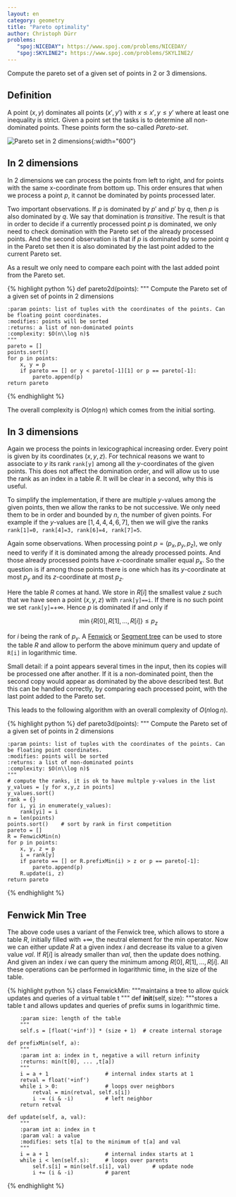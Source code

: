 ```yaml
---
layout: en
category: geometry
title: "Pareto optimality"
author: Christoph Dürr
problems:
   "spoj:NICEDAY": https://www.spoj.com/problems/NICEDAY/
   "spoj:SKYLINE2": https://www.spoj.com/problems/SKYLINE2/
---
```


Compute the pareto set of a given set of points in 2 or 3 dimensions.

## Definition

A point $(x,y)$ dominates all points $(x',y')$ with $x\leq x', y\leq y'$ where at least one inequality is strict. Given a point set the tasks is to determine all non-dominated points. These points form the so-called *Pareto-set*.

![Pareto set in 2 dimensions]({{site.images}}pareto-2d.png){:width="600"}

## In 2 dimensions

In 2 dimensions we can process the points from left to right, and for points with the same x-coordinate from bottom up. This order ensures that when we process a point $p$, it cannot be dominated by points processed later.

Two important observations. If $p$ is dominated by $p'$ and $p'$ by $q$, then $p$ is also dominated by $q$. We say that domination is *transitive*. The result is that in order to decide if a currently processed point $p$ is dominated, we only need to check domination with the Pareto set of the already processed points. And the second observation is that if $p$ is dominated by some point $q$ in the Pareto set then it is also dominated by the last point added to the current Pareto set.

As a result we only need to compare each point with the last added point from the Pareto set.

{% highlight python %}
def pareto2d(points):
    """ Compute the Pareto set of a given set of points in 2 dimensions

    :param points: list of tuples with the coordinates of the points. Can be floating point coordinates.
    :modifies: points will be sorted
    :returns: a list of non-dominated points
    :complexity: $O(n\\log n)$
    """
    pareto = []
    points.sort()
    for p in points:
        x, y = p
        if pareto == [] or y < pareto[-1][1] or p == pareto[-1]: 
            pareto.append(p)
    return pareto
{% endhighlight %}

The overall complexity is $O(n\log n)$ which comes from the initial sorting.

## In 3 dimensions

Again we process the points in lexicographical increasing order. Every point is given by its coordinates $(x,y,z)$. For technical reasons we want to associate to $y$ its rank `rank[y]` among all the $y$-coordinates of the given points. This does not affect the domination order, and will allow us to use the rank as an index in a table $R$. It will be clear in a second, why this is useful.

To simplify the implementation, if there are multiple $y$-values among the given points, then we allow the ranks to be not successive. We only need them to be in order and bounded by $n$, the number of given points. For example if the $y$-values are $[1,4,4,4,6,7]$, then we will give the ranks `rank[1]=0, rank[4]=3, rank[6]=4, rank[7]=5`.

Again some observations. When processing point $p=(p_x,p_y,p_z)$, we only need to verify if it is dominated among the already processed points.  And those already processed points have $x$-coordinate smaller equal $p_x$. So the question is if among those points there is one which has its $y$-coordinate at most $p_y$ and its $z$-coordinate at most $p_z$. 

Here the table $R$ comes at hand. We store in $R[i]$ the smallest value $z$ such that we have seen a point $(x,y,z)$ with `rank[y]==i`. If there is no such point we set `rank[y]=`$+\infty$. Hence $p$ is dominated if and only if 

$$
    \min\{R[0], R[1],\ldots, R[i]\} \leq p_z
$$

for $i$ being the rank of $p_y$. A [Fenwick](https://tryalgo.org/fr/2016/03/09/arbre-de-fenwick/) or [Segment tree](https://tryalgo.org/en/data%20structures/2016/06/25/segment-tree/) can be used to store the table $R$ and allow to perform the above minimum query and update of `R[i]` in logarithmic time.

Small detail: if a point appears several times in the input, then its copies will be processed one after another. If it is a non-dominated point, then the second copy would appear as dominated by the above described test. But this can be handled correctly, by comparing each processed point, with the last point added to the Pareto set.

This leads to the following algorithm with an overall complexity of $O(n\log n)$.

{% highlight python %}
def pareto3d(points):
    """ Compute the Pareto set of a given set of points in 2 dimensions

    :param points: list of tuples with the coordinates of the points. Can be floating point coordinates.
    :modifies: points will be sorted
    :returns: a list of non-dominated points
    :complexity: $O(n\\log n)$
    """
    # compute the ranks, it is ok to have multple y-values in the list
    y_values = [y for x,y,z in points]
    y_values.sort()
    rank = {}
    for i, yi in enumerate(y_values):
        rank[yi] = i
    n = len(points)
    points.sort()    # sort by rank in first competition
    pareto = []
    R = FenwickMin(n)
    for p in points:
        x, y, z = p 
        i = rank[y]
        if pareto == [] or R.prefixMin(i) > z or p == pareto[-1]:
            pareto.append(p) 
        R.update(i, z)
    return pareto 
{% endhighlight %}

## Fenwick Min Tree

The above code uses a variant of the Fenwick tree, which allows to store a table $R$, initially filled with $+\infty$, the neutral element for the min operator. Now we can either update $R$ at a given index $i$ and decrease its value to a given value $val$. If $R[i]$ is already smaller than $val$, then the update does nothing. And given an index $i$ we can query the minimum among $R[0],R[1],\ldots, R[i]$. All these operations can be performed in logarithmic time, in the size of the table.

{% highlight python %}
class FenwickMin:
    """maintains a tree to allow quick updates and queries
    of a virtual table t
    """
    def __init__(self, size):
        """stores a table t and allows updates and queries
        of prefix sums in logarithmic time.

        :param size: length of the table
        """
        self.s = [float('+inf')] * (size + 1)  # create internal storage

    def prefixMin(self, a):
        """
        :param int a: index in t, negative a will return infinity
        :returns: min(t[0], ... ,t[a])
        """
        i = a + 1                  # internal index starts at 1
        retval = float('+inf')
        while i > 0:               # loops over neighbors
            retval = min(retval, self.s[i])    
            i -= (i & -i)          # left neighbor
        return retval

    def update(self, a, val):
        """
        :param int a: index in t
        :param val: a value
        :modifies: sets t[a] to the minimum of t[a] and val
        """
        i = a + 1                  # internal index starts at 1
        while i < len(self.s):     # loops over parents
            self.s[i] = min(self.s[i], val)       # update node
            i += (i & -i)          # parent
{% endhighlight %}
